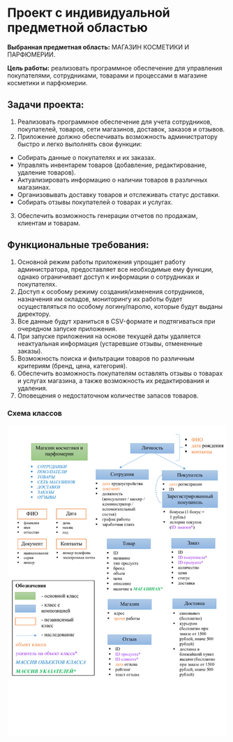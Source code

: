 # Проект с индивидуальной предметной областью

**Выбранная предметная область:** МАГАЗИН КОСМЕТИКИ И ПАРФЮМЕРИИ.

**Цель работы:** реализовать программное обеспечение для управления покупателями, сотрудниками, товарами и процессами в магазине косметики и парфюмерии.

## Задачи проекта:
1.	Реализовать программное обеспечение для учета сотрудников, покупателей, товаров, сети магазинов, доставок, заказов и отзывов.
2.	Приложение должно обеспечивать возможность администратору быстро и легко выполнять свои функции:
*	Собирать данные о покупателях и их заказах.
*	Управлять инвентарем товаров (добавление, редактирование, удаление товаров).
*	Актуализировать информацию о наличии товаров в различных магазинах.
*	Организовывать доставку товаров и отслеживать статус доставки.
*	Собирать отзывы покупателей о товарах и услугах.
3.	Обеспечить возможность генерации отчетов по продажам, клиентам и товарам.

## Функциональные требования:
1.	Основной режим работы приложения упрощает работу администратора, предоставляет все необходимые ему функции, однако ограничивает доступ к информации о сотрудниках и покупателях.
2.	Доступ к особому режиму создания/изменения сотрудников, назначения им окладов, мониторингу их работы будет осуществляться по особому логину/паролю, которые будут выданы директору.
3.	Все данные будут храниться в CSV-формате и подтягиваться при очередном запуске приложения.
4.	При запуске приложения на основе текущей даты удаляется неактуальная информация (устаревшие отзывы, отмененные заказы).
5.	Возможность поиска и фильтрации товаров по различным критериям (бренд, цена, категория).
6.	Обеспечить возможность покупателям оставлять отзывы о товарах и услугах магазина, а также возможность их редактирования и удаления.
7.	Оповещения о недостаточном количестве запасов товаров. 

### Схема классов
![alt text](source/Sheme.jpg)